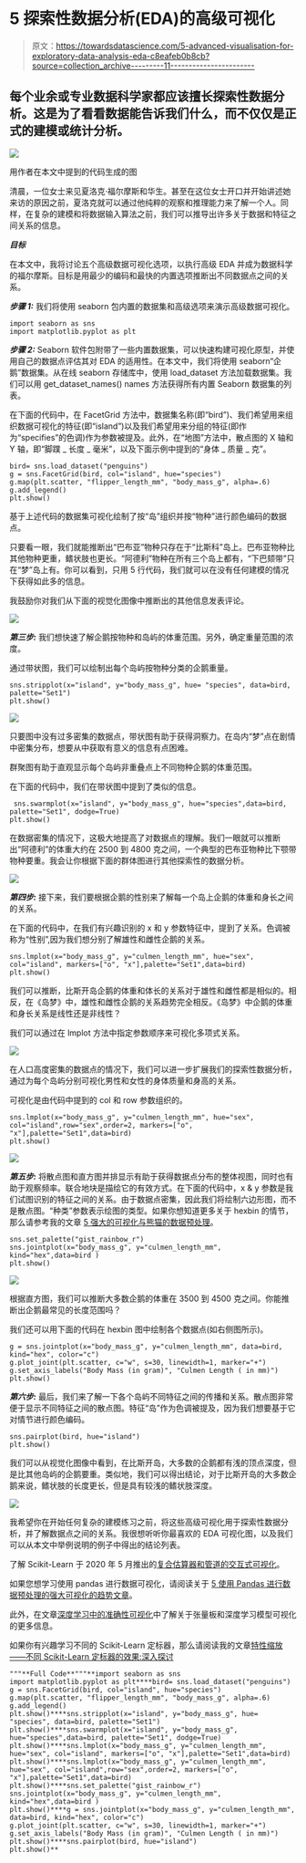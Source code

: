 # 5 探索性数据分析(EDA)的高级可视化

> 原文：<https://towardsdatascience.com/5-advanced-visualisation-for-exploratory-data-analysis-eda-c8eafeb0b8cb?source=collection_archive---------11----------------------->

## 每个业余或专业数据科学家都应该擅长探索性数据分析。这是为了看看数据能告诉我们什么，而不仅仅是正式的建模或统计分析。

![](img/8ffd9c6cc6414769546abbb7f191c886.png)

用作者在本文中提到的代码生成的图

清晨，一位女士来见夏洛克·福尔摩斯和华生。甚至在这位女士开口并开始讲述她来访的原因之前，夏洛克就可以通过他纯粹的观察和推理能力来了解一个人。同样，在复杂的建模和将数据输入算法之前，我们可以推导出许多关于数据和特征之间关系的信息。

***目标***

在本文中，我将讨论五个高级数据可视化选项，以执行高级 EDA 并成为数据科学的福尔摩斯。目标是用最少的编码和最快的内置选项推断出不同数据点之间的关系。

***步骤 1:*** 我们将使用 seaborn 包内置的数据集和高级选项来演示高级数据可视化。

```
import seaborn as sns
import matplotlib.pyplot as plt
```

***步骤 2:*** Seaborn 软件包附带了一些内置数据集，可以快速构建可视化原型，并使用自己的数据点评估其对 EDA 的适用性。在本文中，我们将使用 seaborn“企鹅”数据集。从在线 seaborn 存储库中，使用 load_dataset 方法加载数据集。我们可以用 get_dataset_names() names 方法获得所有内置 Seaborn 数据集的列表。

在下面的代码中，在 FacetGrid 方法中，数据集名称(即“bird”)、我们希望用来组织数据可视化的特征(即“island”)以及我们希望用来分组的特征(即作为“specifies”的色调)作为参数被提及。此外，在“地图”方法中，散点图的 X 轴和 Y 轴，即“脚蹼 _ 长度 _ 毫米”，以及下面示例中提到的“身体 _ 质量 _ 克”。

```
bird= sns.load_dataset("penguins")
g = sns.FacetGrid(bird, col="island", hue="species")
g.map(plt.scatter, "flipper_length_mm", "body_mass_g", alpha=.6)
g.add_legend()
plt.show()
```

基于上述代码的数据集可视化绘制了按“岛”组织并按“物种”进行颜色编码的数据点。

只要看一眼，我们就能推断出“巴布亚”物种只存在于“比斯科”岛上。巴布亚物种比其他物种更重，鳍状肢也更长。“阿德利”物种在所有三个岛上都有，“下巴颏带”只在“梦”岛上有。你可以看到，只用 5 行代码，我们就可以在没有任何建模的情况下获得如此多的信息。

我鼓励你对我们从下面的视觉化图像中推断出的其他信息发表评论。

![](img/d7f3e0f0cc03c1263813897279a53dcc.png)

***第三步:*** 我们想快速了解企鹅按物种和岛屿的体重范围。另外，确定重量范围的浓度。

通过带状图，我们可以绘制出每个岛屿按物种分类的企鹅重量。

```
sns.stripplot(x="island", y="body_mass_g", hue= "species", data=bird, palette="Set1")
plt.show()
```

![](img/8866b7c945ec9022116d95dd51fedd87.png)

只要图中没有过多密集的数据点，带状图有助于获得洞察力。在岛内“梦”点在剧情中密集分布，想要从中获取有意义的信息有点困难。

群聚图有助于直观显示每个岛屿非重叠点上不同物种企鹅的体重范围。

在下面的代码中，我们在带状图中提到了类似的信息。

```
 sns.swarmplot(x="island", y="body_mass_g", hue="species",data=bird, palette="Set1", dodge=True)
plt.show()
```

在数据密集的情况下，这极大地提高了对数据点的理解。我们一眼就可以推断出“阿德利”的体重大约在 2500 到 4800 克之间，一个典型的巴布亚物种比下颚带物种要重。我会让你根据下面的群体图进行其他探索性的数据分析。

![](img/a434c2bb51da267cf649f8731aeac47c.png)

***第四步:*** 接下来，我们要根据企鹅的性别来了解每一个岛上企鹅的体重和身长之间的关系。

在下面的代码中，在我们有兴趣识别的 x 和 y 参数特征中，提到了关系。色调被称为“性别”,因为我们想分别了解雄性和雌性企鹅的关系。

```
sns.lmplot(x="body_mass_g", y="culmen_length_mm", hue="sex", col="island", markers=["o", "x"],palette="Set1",data=bird)
plt.show()
```

我们可以推断，比斯开岛企鹅的体重和体长的关系对于雄性和雌性都是相似的。相反，在《岛梦》中，雄性和雌性企鹅的关系趋势完全相反。《岛梦》中企鹅的体重和身长关系是线性还是非线性？

我们可以通过在 lmplot 方法中指定参数顺序来可视化多项式关系。

![](img/8ce1bc7baa12cfa4915d315d49b5e2e7.png)

在人口高度密集的数据点的情况下，我们可以进一步扩展我们的探索性数据分析，通过为每个岛屿分别可视化男性和女性的身体质量和身高的关系。

可视化是由代码中提到的 col 和 row 参数组织的。

```
sns.lmplot(x="body_mass_g", y="culmen_length_mm", hue="sex", col="island",row="sex",order=2, markers=["o", "x"],palette="Set1",data=bird)
plt.show()
```

![](img/e090121d21cb053f7f7fc27e7308c49b.png)

***第五步:*** 将散点图和直方图并排显示有助于获得数据点分布的整体视图，同时也有助于观察频率。联合地块是描绘它的有效方式。在下面的代码中，x & y 参数是我们试图识别的特征之间的关系。由于数据点密集，因此我们将绘制六边形图，而不是散点图。“种类”参数表示绘图的类型。如果你想知道更多关于 hexbin 的情节，那么请参考我的文章 [5 强大的可视化与熊猫的数据预处理](/5-powerful-visualisation-with-pandas-for-data-preprocessing-bbf6a2033efd)。

```
sns.set_palette("gist_rainbow_r")
sns.jointplot(x="body_mass_g", y="culmen_length_mm", kind="hex",data=bird )
plt.show()
```

![](img/857fd1a8fedb919550852110d55df381.png)

根据直方图，我们可以推断大多数企鹅的体重在 3500 到 4500 克之间。你能推断出企鹅最常见的长度范围吗？

我们还可以用下面的代码在 hexbin 图中绘制各个数据点(如右侧图所示)。

```
g = sns.jointplot(x="body_mass_g", y="culmen_length_mm", data=bird, kind="hex", color="c")
g.plot_joint(plt.scatter, c="w", s=30, linewidth=1, marker="+")
g.set_axis_labels("Body Mass (in gram)", "Culmen Length ( in mm)")
plt.show()
```

***第六步:*** 最后，我们来了解一下各个岛屿不同特征之间的传播和关系。散点图非常便于显示不同特征之间的散点图。特征“岛”作为色调被提及，因为我们想要基于它对情节进行颜色编码。

```
sns.pairplot(bird, hue="island") 
plt.show()
```

我们可以从视觉化图像中看到，在比斯开岛，大多数的企鹅都有浅的顶点深度，但是比其他岛屿的企鹅要重。类似地，我们可以得出结论，对于比斯开岛的大多数企鹅来说，鳍状肢的长度更长，但是具有较浅的鳍状肢深度。

![](img/62c1419b36195c20bbca749f1a773cc3.png)

我希望你在开始任何复杂的建模练习之前，将这些高级可视化用于探索性数据分析，并了解数据点之间的关系。我很想听听你最喜欢的 EDA 可视化图，以及我们可以从本文中举例说明的例子中得出的结论列表。

了解 Scikit-Learn 于 2020 年 5 月推出的[复合估算器和管道的交互式可视化](/productivity-booster-interactive-visualisation-of-composite-estimator-and-pipeline-407ab780671a)。

如果您想学习使用 pandas 进行数据可视化，请阅读关于 [5 使用 Pandas 进行数据预处理的强大可视化的趋势文章](/5-powerful-visualisation-with-pandas-for-data-preprocessing-bbf6a2033efd)。

此外，在文章[深度学习中的准确性可视化](/accuracy-visualisation-in-deep-learning-part-1-b42d32b07913)中了解关于张量板和深度学习模型可视化的更多信息。

如果你有兴趣学习不同的 Scikit-Learn 定标器，那么请阅读我的文章[特性缩放——不同 Scikit-Learn 定标器的效果:深入探讨](/feature-scaling-effect-of-different-scikit-learn-scalers-deep-dive-8dec775d4946)

```
"""**Full Code**"""**import seaborn as sns
import matplotlib.pyplot as plt****bird= sns.load_dataset("penguins")
g = sns.FacetGrid(bird, col="island", hue="species")
g.map(plt.scatter, "flipper_length_mm", "body_mass_g", alpha=.6)
g.add_legend()
plt.show()****sns.stripplot(x="island", y="body_mass_g", hue= "species", data=bird, palette="Set1")
plt.show()****sns.swarmplot(x="island", y="body_mass_g", hue="species",data=bird, palette="Set1", dodge=True)
plt.show()****sns.lmplot(x="body_mass_g", y="culmen_length_mm", hue="sex", col="island", markers=["o", "x"],palette="Set1",data=bird)
plt.show()****sns.lmplot(x="body_mass_g", y="culmen_length_mm", hue="sex", col="island",row="sex",order=2, markers=["o", "x"],palette="Set1",data=bird)
plt.show()****sns.set_palette("gist_rainbow_r")
sns.jointplot(x="body_mass_g", y="culmen_length_mm", kind="hex",data=bird )
plt.show()****g = sns.jointplot(x="body_mass_g", y="culmen_length_mm", data=bird, kind="hex", color="c")
g.plot_joint(plt.scatter, c="w", s=30, linewidth=1, marker="+")
g.set_axis_labels("Body Mass (in gram)", "Culmen Length ( in mm)")
plt.show()****sns.pairplot(bird, hue="island") 
plt.show()**
```